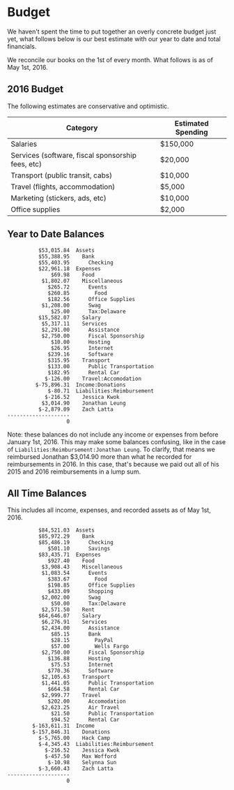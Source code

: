 # Budget

We haven't spent the time to put together an overly concrete budget just yet, what follows below is our best estimate with our year to date and total financials.

We reconcile our books on the 1st of every month. What follows is as of May 1st, 2016.

## 2016 Budget

The following estimates are conservative and optimistic.

| Category                                          | Estimated Spending |
| ------------------------------------------------- | ------------------ |
| Salaries                                          | \$150,000          |
| Services (software, fiscal sponsorship fees, etc) | \$20,000           |
| Transport (public transit, cabs)                  | \$10,000           |
| Travel (flights, accommodation)                   | \$5,000            |
| Marketing (stickers, ads, etc)                    | \$10,000           |
| Office supplies                                   | \$2,000            |

## Year to Date Balances

```
          $53,015.84  Assets
          $55,388.95    Bank
          $55,403.95      Checking
          $22,961.18  Expenses
              $69.98    Food
           $1,802.07    Miscellaneous
             $265.72      Events
             $260.85        Food
             $182.56      Office Supplies
           $1,208.00      Swag
              $25.00      Tax:Delaware
          $15,582.07    Salary
           $5,317.11    Services
           $2,291.00      Assistance
           $2,750.00      Fiscal Sponsorship
              $10.00      Hosting
              $26.95      Internet
             $239.16      Software
             $315.95    Transport
             $133.00      Public Transportation
             $182.95      Rental Car
            $-126.00    Travel:Accomodation
         $-75,896.31  Income:Donations
             $-80.71  Liabilities:Reimbursement
            $-216.52    Jessica Kwok
           $3,014.90    Jonathan Leung
          $-2,879.09    Zach Latta
--------------------
                   0
```

Note: these balances do not include any income or expenses from before January 1st, 2016. This may make some balances confusing, like in the case of `Liabilities:Reimbursement:Jonathan Leung`. To clarify, that means we reimbursed Jonathan \$3,014.90 more than what he recorded for reimbursements in 2016. In this case, that's because we paid out all of his 2015 and 2016 reimbursements in a lump sum.

## All Time Balances

This includes all income, expenses, and recorded assets as of May 1st, 2016.

```
          $84,521.03  Assets
          $85,972.29    Bank
          $85,486.19      Checking
             $501.10      Savings
          $83,435.71  Expenses
             $927.40    Food
           $3,908.43    Miscellaneous
           $1,083.54      Events
             $383.67        Food
             $198.85      Office Supplies
             $433.09      Shopping
           $2,002.00      Swag
              $50.00      Tax:Delaware
           $2,571.50    Rent
          $64,646.07    Salary
           $6,276.91    Services
           $2,434.00      Assistance
              $85.15      Bank
              $28.15        PayPal
              $57.00        Wells Fargo
           $2,750.00      Fiscal Sponsorship
             $136.88      Hosting
              $75.53      Internet
             $770.36      Software
           $2,105.63    Transport
           $1,441.05      Public Transportation
             $664.58      Rental Car
           $2,999.77    Travel
             $202.00      Accomodation
           $2,623.25      Air Travel
              $21.50      Public Transportation
              $94.52      Rental Car
        $-163,611.31  Income
        $-157,846.31    Donations
          $-5,765.00    Hack Camp
          $-4,345.43  Liabilities:Reimbursement
            $-216.52    Jessica Kwok
            $-457.50    Max Wofford
             $-10.98    Selynna Sun
          $-3,660.43    Zach Latta
--------------------
                   0
```
